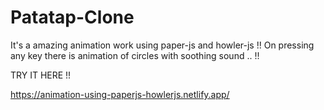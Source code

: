 # Patatap-Clone

It's a amazing animation work using paper-js and howler-js !!
On pressing any key there is animation of circles with soothing sound .. !!

TRY IT HERE !!

https://animation-using-paperjs-howlerjs.netlify.app/

